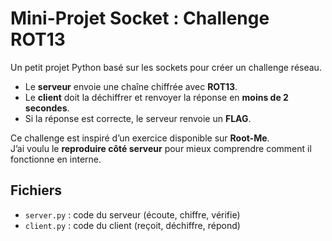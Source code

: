 # Mini-Projet Socket : Challenge ROT13

Un petit projet Python basé sur les sockets pour créer un challenge réseau.

- Le **serveur** envoie une chaîne chiffrée avec **ROT13**.
- Le **client** doit la déchiffrer et renvoyer la réponse en **moins de 2 secondes**.
- Si la réponse est correcte, le serveur renvoie un **FLAG**.

Ce challenge est inspiré d’un exercice disponible sur **Root-Me**.  
J’ai voulu le **reproduire côté serveur** pour mieux comprendre comment il fonctionne en interne.

## Fichiers

- `server.py` : code du serveur (écoute, chiffre, vérifie)
- `client.py` : code du client (reçoit, déchiffre, répond)
